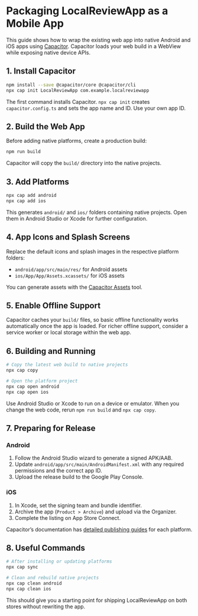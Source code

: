 # Packaging LocalReviewApp as a Mobile App

This guide shows how to wrap the existing web app into native Android and iOS apps using [Capacitor](https://capacitorjs.com/). Capacitor loads your web build in a WebView while exposing native device APIs.

## 1. Install Capacitor

```bash
npm install --save @capacitor/core @capacitor/cli
npx cap init LocalReviewApp com.example.localreviewapp
```

The first command installs Capacitor. `npx cap init` creates `capacitor.config.ts` and sets the app name and ID. Use your own app ID.

## 2. Build the Web App

Before adding native platforms, create a production build:

```bash
npm run build
```

Capacitor will copy the `build/` directory into the native projects.

## 3. Add Platforms

```bash
npx cap add android
npx cap add ios
```

This generates `android/` and `ios/` folders containing native projects. Open them in Android Studio or Xcode for further configuration.

## 4. App Icons and Splash Screens

Replace the default icons and splash images in the respective platform folders:

- `android/app/src/main/res/` for Android assets
- `ios/App/App/Assets.xcassets/` for iOS assets

You can generate assets with the [Capacitor Assets](https://capacitorjs.com/docs/guides/assets) tool.

## 5. Enable Offline Support

Capacitor caches your `build/` files, so basic offline functionality works automatically once the app is loaded. For richer offline support, consider a service worker or local storage within the web app.

## 6. Building and Running

```bash
# Copy the latest web build to native projects
npx cap copy

# Open the platform project
npx cap open android
npx cap open ios
```

Use Android Studio or Xcode to run on a device or emulator. When you change the web code, rerun `npm run build` and `npx cap copy`.

## 7. Preparing for Release

### Android

1. Follow the Android Studio wizard to generate a signed APK/AAB.
2. Update `android/app/src/main/AndroidManifest.xml` with any required permissions and the correct app ID.
3. Upload the release build to the Google Play Console.

### iOS

1. In Xcode, set the signing team and bundle identifier.
2. Archive the app (`Product > Archive`) and upload via the Organizer.
3. Complete the listing on App Store Connect.

Capacitor’s documentation has [detailed publishing guides](https://capacitorjs.com/docs/v5/getting-started/publishing) for each platform.

## 8. Useful Commands

```bash
# After installing or updating platforms
npx cap sync

# Clean and rebuild native projects
npx cap clean android
npx cap clean ios
```

This should give you a starting point for shipping LocalReviewApp on both stores without rewriting the app.

